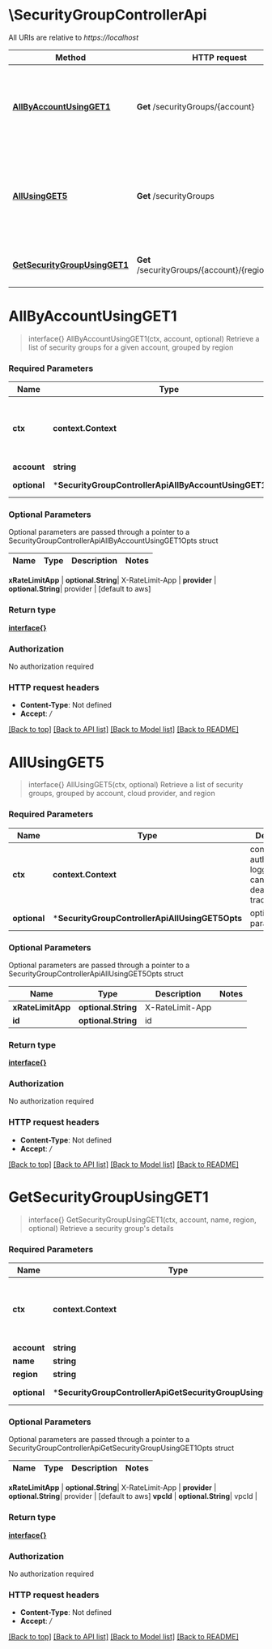 # \SecurityGroupControllerApi

All URIs are relative to *https://localhost*

Method | HTTP request | Description
------------- | ------------- | -------------
[**AllByAccountUsingGET1**](SecurityGroupControllerApi.md#AllByAccountUsingGET1) | **Get** /securityGroups/{account} | Retrieve a list of security groups for a given account, grouped by region
[**AllUsingGET5**](SecurityGroupControllerApi.md#AllUsingGET5) | **Get** /securityGroups | Retrieve a list of security groups, grouped by account, cloud provider, and region
[**GetSecurityGroupUsingGET1**](SecurityGroupControllerApi.md#GetSecurityGroupUsingGET1) | **Get** /securityGroups/{account}/{region}/{name} | Retrieve a security group&#39;s details


# **AllByAccountUsingGET1**
> interface{} AllByAccountUsingGET1(ctx, account, optional)
Retrieve a list of security groups for a given account, grouped by region

### Required Parameters

Name | Type | Description  | Notes
------------- | ------------- | ------------- | -------------
 **ctx** | **context.Context** | context for authentication, logging, cancellation, deadlines, tracing, etc.
  **account** | **string**| account | 
 **optional** | ***SecurityGroupControllerApiAllByAccountUsingGET1Opts** | optional parameters | nil if no parameters

### Optional Parameters
Optional parameters are passed through a pointer to a SecurityGroupControllerApiAllByAccountUsingGET1Opts struct

Name | Type | Description  | Notes
------------- | ------------- | ------------- | -------------

 **xRateLimitApp** | **optional.String**| X-RateLimit-App | 
 **provider** | **optional.String**| provider | [default to aws]

### Return type

[**interface{}**](interface{}.md)

### Authorization

No authorization required

### HTTP request headers

 - **Content-Type**: Not defined
 - **Accept**: */*

[[Back to top]](#) [[Back to API list]](../README.md#documentation-for-api-endpoints) [[Back to Model list]](../README.md#documentation-for-models) [[Back to README]](../README.md)

# **AllUsingGET5**
> interface{} AllUsingGET5(ctx, optional)
Retrieve a list of security groups, grouped by account, cloud provider, and region

### Required Parameters

Name | Type | Description  | Notes
------------- | ------------- | ------------- | -------------
 **ctx** | **context.Context** | context for authentication, logging, cancellation, deadlines, tracing, etc.
 **optional** | ***SecurityGroupControllerApiAllUsingGET5Opts** | optional parameters | nil if no parameters

### Optional Parameters
Optional parameters are passed through a pointer to a SecurityGroupControllerApiAllUsingGET5Opts struct

Name | Type | Description  | Notes
------------- | ------------- | ------------- | -------------
 **xRateLimitApp** | **optional.String**| X-RateLimit-App | 
 **id** | **optional.String**| id | 

### Return type

[**interface{}**](interface{}.md)

### Authorization

No authorization required

### HTTP request headers

 - **Content-Type**: Not defined
 - **Accept**: */*

[[Back to top]](#) [[Back to API list]](../README.md#documentation-for-api-endpoints) [[Back to Model list]](../README.md#documentation-for-models) [[Back to README]](../README.md)

# **GetSecurityGroupUsingGET1**
> interface{} GetSecurityGroupUsingGET1(ctx, account, name, region, optional)
Retrieve a security group's details

### Required Parameters

Name | Type | Description  | Notes
------------- | ------------- | ------------- | -------------
 **ctx** | **context.Context** | context for authentication, logging, cancellation, deadlines, tracing, etc.
  **account** | **string**| account | 
  **name** | **string**| name | 
  **region** | **string**| region | 
 **optional** | ***SecurityGroupControllerApiGetSecurityGroupUsingGET1Opts** | optional parameters | nil if no parameters

### Optional Parameters
Optional parameters are passed through a pointer to a SecurityGroupControllerApiGetSecurityGroupUsingGET1Opts struct

Name | Type | Description  | Notes
------------- | ------------- | ------------- | -------------



 **xRateLimitApp** | **optional.String**| X-RateLimit-App | 
 **provider** | **optional.String**| provider | [default to aws]
 **vpcId** | **optional.String**| vpcId | 

### Return type

[**interface{}**](interface{}.md)

### Authorization

No authorization required

### HTTP request headers

 - **Content-Type**: Not defined
 - **Accept**: */*

[[Back to top]](#) [[Back to API list]](../README.md#documentation-for-api-endpoints) [[Back to Model list]](../README.md#documentation-for-models) [[Back to README]](../README.md)

